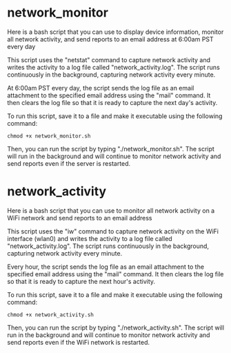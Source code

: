 # network_monitor
Here is a bash script that you can use to display device information, monitor all network activity, and send reports to an email address at 6:00am PST every day

This script uses the "netstat" command to capture network activity and writes the activity to a log file called "network_activity.log". The script runs continuously in the background, capturing network activity every minute.

At 6:00am PST every day, the script sends the log file as an email attachment to the specified email address using the "mail" command. It then clears the log file so that it is ready to capture the next day's activity.

To run this script, save it to a file and make it executable using the following command:

`chmod +x network_monitor.sh`

Then, you can run the script by typing "./network_monitor.sh". The script will run in the background and will continue to monitor network activity and send reports even if the server is restarted.



# network_activity
Here is a bash script that you can use to monitor all network activity on a WiFi network and send reports to an email address

This script uses the "iw" command to capture network activity on the WiFi interface (wlan0) and writes the activity to a log file called "network_activity.log". The script runs continuously in the background, capturing network activity every minute.

Every hour, the script sends the log file as an email attachment to the specified email address using the "mail" command. It then clears the log file so that it is ready to capture the next hour's activity.

To run this script, save it to a file and make it executable using the following command:

`chmod +x network_activity.sh`

Then, you can run the script by typing "./network_activity.sh". The script will run in the background and will continue to monitor network activity and send reports even if the WiFi network is restarted.
